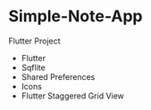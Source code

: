 # Simple-Note-App

Flutter Project

- Flutter
- Sqflite
- Shared Preferences
- Icons
- Flutter Staggered Grid View
